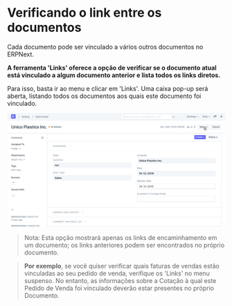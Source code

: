 # Verificando o link entre os documentos


Cada documento pode ser vinculado a vários outros documentos no ERPNext.


**A ferramenta 'Links' oferece a opção de verificar se o documento atual está vinculado a algum documento anterior e lista todos os links diretos.**


Para isso, basta ir ao menu e clicar em 'Links'. Uma caixa pop-up será aberta, listando todos os documentos aos quais este documento foi vinculado.


![Verificando links de documentos](/files/using-document-links-1.gif)



>
> Nota: Esta opção mostrará apenas os links de encaminhamento em um documento; os links anteriores podem ser encontrados no próprio documento.
>
>
>



>
> **Por exemplo**, se você quiser verificar quais faturas de vendas estão vinculadas ao seu pedido de venda, verifique os 'Links' no menu suspenso. No entanto, as informações sobre a Cotação à qual este Pedido de Venda foi vinculado deverão estar presentes no próprio Documento.
>
>
>